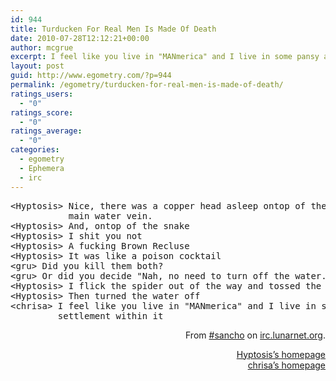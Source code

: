 ```yaml
---
id: 944
title: Turducken For Real Men Is Made Of Death
date: 2010-07-28T12:12:21+00:00
author: mcgrue
excerpt: I feel like you live in "MANmerica" and I live in some pansy ass settlement within it
layout: post
guid: http://www.egometry.com/?p=944
permalink: /egometry/turducken-for-real-men-is-made-of-death/
ratings_users:
  - "0"
ratings_score:
  - "0"
ratings_average:
  - "0"
categories:
  - egometry
  - Ephemera
  - irc
---
```

<pre>&lt;Hyptosis&gt; Nice, there was a copper head asleep ontop of the turnoff to our 
           main water vein.
&lt;Hyptosis&gt; And, ontop of the snake
&lt;Hyptosis&gt; I shit you not
&lt;Hyptosis&gt; A fucking Brown Recluse
&lt;Hyptosis&gt; It was like a poison cocktail
&lt;gru&gt; Did you kill them both?
&lt;gru&gt; Or did you decide "Nah, no need to turn off the water."
&lt;Hyptosis&gt; I flick the spider out of the way and tossed the snake into the grass
&lt;Hyptosis&gt; Then turned the water off
&lt;chrisa&gt; I feel like you live in "MANmerica" and I live in some pansy ass 
         settlement within it</pre>

<p style="text-align: right;">
  <p style="text-align: right;">
    From <a href="irc://irc.lunarnet.org:4444/#sancho" target="_new">#sancho</a> on <a href="irc://irc.lunarnet.org:4444/#sancho" target="_new">irc.lunarnet.org</a>.
  </p>
  
  <p style="text-align: right;">
    <a href="http://www.lorestrome.com/" target="_new">Hyptosis&#8217;s homepage</a><br /> <a href="http://nullcode.org/" target="_new">chrisa&#8217;s homepage</a>
  </p>